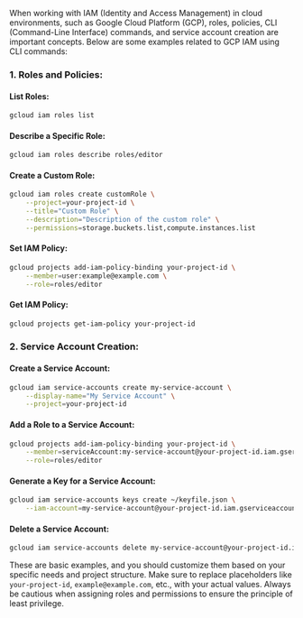 When working with IAM (Identity and Access Management) in cloud environments, such as Google Cloud Platform (GCP), roles, policies, CLI (Command-Line Interface) commands, and service account creation are important concepts. Below are some examples related to GCP IAM using CLI commands:

### 1. **Roles and Policies:**

#### List Roles:
```bash
gcloud iam roles list
```

#### Describe a Specific Role:
```bash
gcloud iam roles describe roles/editor
```

#### Create a Custom Role:
```bash
gcloud iam roles create customRole \
    --project=your-project-id \
    --title="Custom Role" \
    --description="Description of the custom role" \
    --permissions=storage.buckets.list,compute.instances.list
```

#### Set IAM Policy:
```bash
gcloud projects add-iam-policy-binding your-project-id \
    --member=user:example@example.com \
    --role=roles/editor
```

#### Get IAM Policy:
```bash
gcloud projects get-iam-policy your-project-id
```

### 2. **Service Account Creation:**

#### Create a Service Account:
```bash
gcloud iam service-accounts create my-service-account \
    --display-name="My Service Account" \
    --project=your-project-id
```

#### Add a Role to a Service Account:
```bash
gcloud projects add-iam-policy-binding your-project-id \
    --member=serviceAccount:my-service-account@your-project-id.iam.gserviceaccount.com \
    --role=roles/editor
```

#### Generate a Key for a Service Account:
```bash
gcloud iam service-accounts keys create ~/keyfile.json \
    --iam-account=my-service-account@your-project-id.iam.gserviceaccount.com
```

#### Delete a Service Account:
```bash
gcloud iam service-accounts delete my-service-account@your-project-id.iam.gserviceaccount.com
```

These are basic examples, and you should customize them based on your specific needs and project structure. Make sure to replace placeholders like `your-project-id`, `example@example.com`, etc., with your actual values. Always be cautious when assigning roles and permissions to ensure the principle of least privilege.

